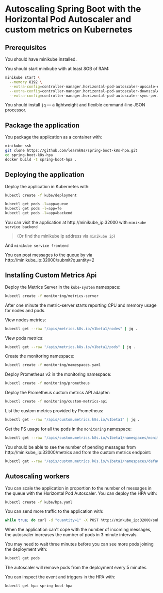 # Autoscaling Spring Boot with the Horizontal Pod Autoscaler and custom metrics on Kubernetes

## Prerequisites

You should have minikube installed.

You should start minikube with at least 8GB of RAM:

```bash
minikube start \
  --memory 8192 \
  --extra-config=controller-manager.horizontal-pod-autoscaler-upscale-delay=1m \
  --extra-config=controller-manager.horizontal-pod-autoscaler-downscale-delay=2m \
  --extra-config=controller-manager.horizontal-pod-autoscaler-sync-period=10s
```

You should install `jq` — a lightweight and flexible command-line JSON processor.

## Package the application

You package the application as a container with:

```bash
minikube ssh
git clone https://github.com/learnk8s/spring-boot-k8s-hpa.git
cd spring-boot-k8s-hpa
docker build -t spring-boot-hpa .
```

## Deploying the application

Deploy the application in Kubernetes with:

```bash
kubectl create -f kube/deployment

kubectl get pods -l=app=queue
kubectl get pods -l=app=fe
kubectl get pods -l=app=backend
```

You can visit the application at http://minikube_ip:32000 with `minikube service backend`

> (Or find the minikube ip address via `minikube ip`)

And `minikube service frontend`

You can post messages to the queue by via http://minikube_ip:32000/submit?quantity=2


## Installing Custom Metrics Api

Deploy the Metrics Server in the `kube-system` namespace:

```bash
kubectl create -f monitoring/metrics-server
```

After one minute the metric-server starts reporting CPU and memory usage for nodes and pods.

View nodes metrics:

```bash
kubectl get --raw "/apis/metrics.k8s.io/v1beta1/nodes" | jq .
```

View pods metrics:

```bash
kubectl get --raw "/apis/metrics.k8s.io/v1beta1/pods" | jq .
```

Create the monitoring namespace:

```bash
kubectl create -f monitoring/namespaces.yaml
```

Deploy Prometheus v2 in the monitoring namespace:

```bash
kubectl create -f monitoring/prometheus
```

Deploy the Prometheus custom metrics API adapter:

```bash
kubectl create -f monitoring/custom-metrics-api
```

List the custom metrics provided by Prometheus:

```bash
kubectl get --raw "/apis/custom.metrics.k8s.io/v1beta1" | jq .
```

Get the FS usage for all the pods in the `monitoring` namespace:

```bash
kubectl get --raw "/apis/custom.metrics.k8s.io/v1beta1/namespaces/monitoring/pods/*/fs_usage_bytes" | jq .
```

You should be able to see the number of pending messages from http://minikube_ip:32000/metrics and from the custom metrics endpoint:

```bash
kubectl get --raw "/apis/custom.metrics.k8s.io/v1beta1/namespaces/default/pods/*/messages" | jq .
```


## Autoscaling workers

You can scale the application in proportion to the number of messages in the queue with the Horizontal Pod Autoscaler. You can deploy the HPA with:

```bash
kubectl create -f kube/hpa.yaml
```

You can send more traffic to the application with:

```bash
while true; do curl -d "quantity=1" -X POST http://minkube_ip:32000/submit ; sleep 4; done
```

When the application can't cope with the number of incoming messages, the autoscaler increases the number of pods in 3 minute intervals.

You may need to wait three minutes before you can see more pods joining the deployment with:

```bash
kubectl get pods
```

The autoscaler will remove pods from the deployment every 5 minutes.

You can inspect the event and triggers in the HPA with:

```bash
kubectl get hpa spring-boot-hpa
```

